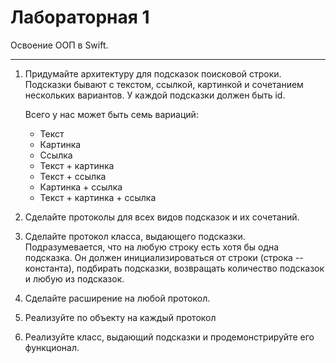 # Лабораторная 1

Освоение ООП в Swift.

___

1. Придумайте архитектуру для подсказок поисковой строки. 
Подсказки бывают с текстом, ссылкой, картинкой и 
сочетанием нескольких вариантов. У каждой подсказки должен быть id.

    Всего у нас может быть семь вариаций:
    
    - Текст
    - Картинка  
    - Ссылка  
    - Текст + картинка  
    - Текст + ссылка  
    - Картинка + ссылка  
    - Текст + картинка + ссылка  

2. Сделайте протоколы для всех видов подсказок и их сочетаний.

3. Сделайте протокол класса, выдающего подсказки. 
Подразумевается, что на любую строку есть хотя бы одна подсказка. 
Он должен инициализироваться от строки (строка -- константа), 
подбирать подсказки, возвращать количество подсказок и любую из подсказок.

4. Сделайте расширение на любой протокол.

5. Реализуйте по объекту на каждый протокол

6. Реализуйте класс, выдающий подсказки и продемонстрируйте его функционал.
